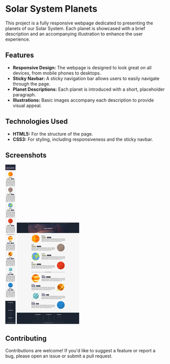 # Solar System Planets

This project is a fully responsive webpage dedicated to presenting the planets of our Solar System. Each planet is showcased with a brief description and an accompanying illustration to enhance the user experience.

## Features

- **Responsive Design:** The webpage is designed to look great on all devices, from mobile phones to desktops.
- **Sticky Navbar:** A sticky navigation bar allows users to easily navigate through the page.
- **Planet Descriptions:** Each planet is introduced with a short, placeholder paragraph.
- **Illustrations:** Basic images accompany each description to provide visual appeal.

## Technologies Used

- **HTML5:** For the structure of the page.
- **CSS3:** For styling, including responsiveness and the sticky navbar.

## Screenshots

[![Mobile View Thumbnail](./screenshots/mobile-view-thumb.png)](./screenshots/mobile-view.png)
[![Desktop View Thumbnail](./screenshots/desktop-view-thumb.png)](./screenshots/desktop-view.png)


## Contributing

Contributions are welcome! If you'd like to suggest a feature or report a bug, please open an issue or submit a pull request.